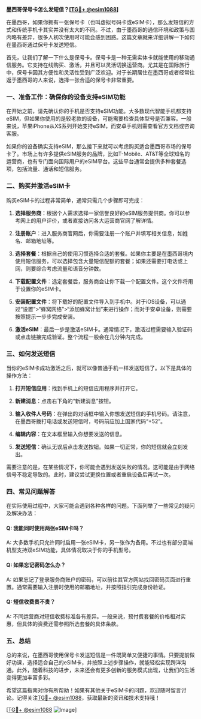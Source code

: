 **墨西哥保号卡怎么发短信？[[TG💪+ @esim1088](https://t.me/s/esim1088)]**

在墨西哥，如果你拥有一张保号卡（也叫虚拟号码卡或eSIM卡），那么发短信的方式和传统手机卡其实并没有太大的不同。不过，由于墨西哥的通信环境和政策与国内略有差异，很多人初次使用时可能会感到困惑。这篇文章就来详细讲解一下如何在墨西哥通过保号卡发送短信。

首先，让我们了解一下什么是保号卡。保号卡是一种无需实体卡就能使用的移动通信服务。它支持在线购买、激活，并且可以灵活切换运营商。尤其是在国际旅行中，保号卡因其方便性和灵活性受到广泛欢迎。对于长期居住在墨西哥或者经常往返于墨西哥的人来说，选择一张合适的保号卡非常重要。

### **一、准备工作：确保你的设备支持eSIM功能**

在开始之前，请先确认你的手机是否支持eSIM功能。大多数现代智能手机都支持eSIM，但如果你使用的是较老款的设备，可能需要检查具体型号是否兼容。一般来说，苹果iPhone从XS系列开始支持eSIM，而安卓手机则需查看官方文档或咨询客服。

如果你的设备确实支持eSIM，那么接下来就可以考虑购买适合墨西哥市场的保号卡了。市场上有许多提供eSIM服务的品牌，比如T-Mobile、AT&T等全球知名的运营商，也有专门面向国际用户的eSIM平台。这些平台通常会提供多种套餐选项，包括流量、通话和短信服务。

### **二、购买并激活eSIM卡**

购买eSIM卡的过程非常简单，通常只需几个步骤即可完成：

1. **选择服务商**：根据个人需求选择一家信誉良好的eSIM服务提供商。你可以参考网上的用户评价，或者直接访问各大运营商官网了解详情。
   
2. **注册账户**：进入服务商官网后，你需要注册一个账户并填写相关信息，如姓名、邮箱地址等。

3. **选择套餐**：根据自己的使用习惯选择合适的套餐。如果你主要是在墨西哥境内使用短信服务，可以选择包含大量短信配额的套餐；如果还需要打电话或上网，则要综合考虑流量和语音分钟数。

4. **下载配置文件**：选定套餐后，服务商会让你下载一个配置文件。这个文件将用于设置你的eSIM卡。

5. **安装配置文件**：将下载好的配置文件导入到手机中。对于iOS设备，可以通过“设置”>“蜂窝网络”>“添加蜂窝计划”来进行操作；而对于安卓设备，则需要按照提示一步步完成安装。

6. **激活eSIM**：最后一步是激活eSIM卡。通常情况下，激活过程需要输入验证码或点击链接完成验证。整个流程一般会在几分钟内完成。

### **三、如何发送短信**

当你的eSIM卡成功激活之后，就可以像普通手机一样发送短信了。以下是具体的操作方法：

1. **打开短信应用**：找到手机上的短信应用程序并打开它。

2. **新建消息**：点击右下角的“新建消息”按钮。

3. **输入收件人号码**：在弹出的对话框中输入你想发送短信的手机号码。请注意，在墨西哥拨打电话或发送短信时，号码前应加上国家代码“+52”。

4. **编辑内容**：在文本框里输入你想要发送的信息。

5. **发送短信**：确认无误后点击发送按钮。如果一切正常，你的短信就会立刻发出。

需要注意的是，在某些情况下，你可能会遇到发送失败的情况。这可能是由于网络信号不稳定导致的。此时，建议尝试更换位置或者重启设备后再试一次。

### **四、常见问题解答**

在实际使用过程中，大家可能会遇到各种各样的问题。下面列举了一些常见的疑问及解决办法：

#### Q: 我能同时使用两张eSIM卡吗？
A: 大多数手机只允许同时启用一张eSIM卡，另一张作为备用。不过也有部分高端机型支持双eSIM功能，具体情况取决于你的手机型号。

#### Q: 如果忘记密码怎么办？
A: 如果忘记了登录服务商账户的密码，可以前往其官方网站找回密码页面进行重置。通常需要输入注册时使用的邮箱地址，并按照指引完成身份验证。

#### Q: 短信收费贵不贵？
A: 不同运营商对短信收费标准各有差异。一般来说，预付费套餐的价格相对实惠，但具体的资费还需参照所选套餐的具体条款。

### **五、总结**

总的来说，在墨西哥使用保号卡发送短信是一件既简单又便捷的事情。只要提前做好功课，选择适合自己的eSIM卡，并按照上述步骤操作，就能轻松实现跨洋沟通。此外，随着科技的进步，未来还会有更多创新的服务模式出现，让我们的生活变得更加丰富多彩。

希望这篇指南对你有所帮助！如果有其他关于eSIM卡的问题，欢迎随时留言讨论。记得关注[TG💪+ @esim1088](https://t.me/s/esim1088)，获取最新的资讯和技术支持哦！

[[TG💪+ @esim1088](https://t.me/s/esim1088) ![Image](https://i.postimg.cc/4NQfJmqS/Snipaste-2025-05-13-00-14-12.png)]
